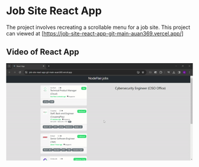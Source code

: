 # Job Site React App

The project involves recreating a scrollable menu for a job site.
This project can viewed at [https://job-site-react-app-git-main-auan369.vercel.app/]


## Video of React App
![Video](https://github.com/auan369/JobSiteReactApp/blob/main/screenshots/jobSiteReactApp.gif)
